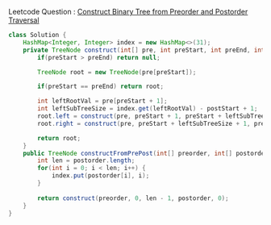 Leetcode Question : [Construct Binary Tree from Preorder and Postorder Traversal](https://leetcode.com/problems/construct-binary-tree-from-preorder-and-postorder-traversal/)

```java
class Solution {
    HashMap<Integer, Integer> index = new HashMap<>(31);
    private TreeNode construct(int[] pre, int preStart, int preEnd, int[] post, int postStart) {
        if(preStart > preEnd) return null;

        TreeNode root = new TreeNode(pre[preStart]);

        if(preStart == preEnd) return root;

        int leftRootVal = pre[preStart + 1];
        int leftSubTreeSize = index.get(leftRootVal) - postStart + 1;
        root.left = construct(pre, preStart + 1, preStart + leftSubTreeSize, post, postStart);
        root.right = construct(pre, preStart + leftSubTreeSize + 1, preEnd,  post, postStart + leftSubTreeSize);

        return root;
    }
    public TreeNode constructFromPrePost(int[] preorder, int[] postorder) {
        int len = postorder.length;
        for(int i = 0; i < len; i++) {
            index.put(postorder[i], i);
        }
        
        return construct(preorder, 0, len - 1, postorder, 0);
    }
}
```
